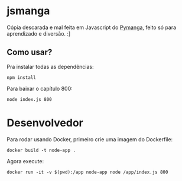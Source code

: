# jsmanga
Cópia descarada e mal feita em Javascript do [Pymanga](https://github.com/mazulo/pymanga), feito só para aprendizado e diversão. :]



## Como usar?

Pra instalar todas as dependências:

`npm install`


Para baixar o capítulo 800:

`node index.js 800`


# Desenvolvedor

Para rodar usando Docker, primeiro crie uma imagem do Dockerfile:

`docker build -t node-app .`

Agora execute:

`docker run -it -v $(pwd):/app node-app node /app/index.js 800`
